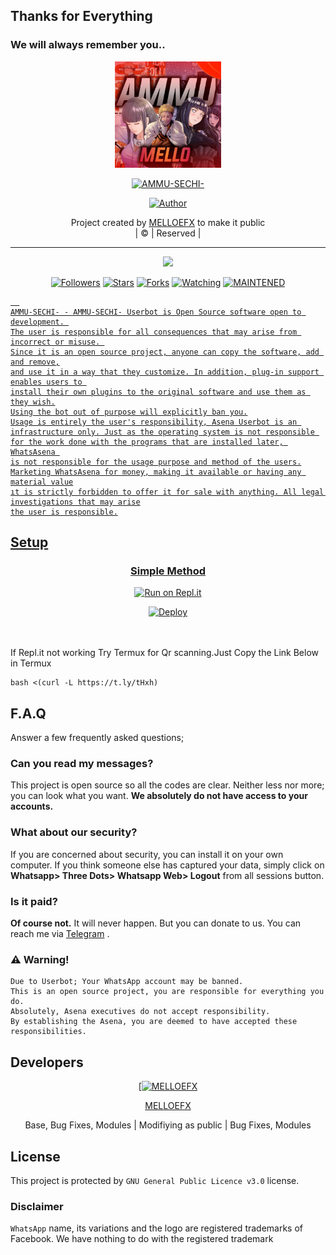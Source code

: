 ## Thanks for Everything 
### We will always remember you..

<div align="center">
  <img border-radius: 15px src="melloefx.jpg" width="170" height="170"/>
  <p align="center">
<a href="#"><img title="AMMU-SECHI-" src="https://img.shields.io/badge/MELLOEFX-pink?colorA=%23ff0000&colorB=%23017e40&style=for-the-badge"></a>
</p>
  <p align="center">
<a href="https://github.com/MELLOEFX"><img title="Author" src="https://img.shields.io/badge/Author-MELLOEFX/AMMU-SECHI-?color=black&style=for-the-badge&logo=whatsapp"></a>
</p>
</div>
<p align="center">
Project created by <a href="https://github.com/MELLOEFX">MELLOEFX</a> to make it public
    <br>
       | © |
        Reserved |
    <br> 
</p>

----

  <p align="center">
  <a href="https://github.com/MELLOEFX/AMMU-SECHI- ">
    <img src="https://img.shields.io/github/repo-size/MELLOEFX/AMMU-SECHI-?color=green&label=Repo%20total%20size&style=plastic">
<p align="center">
<a href="https://github.com/MELLOEFX/followers"><img title="Followers" src="https://img.shields.io/github/followers/MELLOEFX?color=red&style=flat-circle"></a>
<a href="https://github.com/MELLOEFX/AMMU-SECHI-/stargazers/"><img title="Stars" src="https://img.shields.io/github/stars/MELLOEFX/AMMU-SECHI-?color=red&style=flat-square"></a>
<a href="https://github.com/MELLOEFX/AMMU-SECHI-/network/members"><img title="Forks" src="https://img.shields.io/github/forks/MELLOEFX/AMMU-SECHI-?color=red&style=flat-square"></a>
<a href="https://github.com/MELLOEFX/AMMU-SECHI-/watchers"><img title="Watching" src="https://img.shields.io/github/watchers/MELLOEFX/AMMU-SECHI-?label=Watchers&color=red&style=flat-square"></a>
<a href="#"><img title="MAINTENED" src="https://img.shields.io/badge/UNMAINTENED-YES-blue.svg"</a>

```
  
AMMU-SECHI- - AMMU-SECHI- Userbot is Open Source software open to development. 
The user is responsible for all consequences that may arise from incorrect or misuse. 
Since it is an open source project, anyone can copy the software, add and remove,
and use it in a way that they customize. In addition, plug-in support enables users to 
install their own plugins to the original software and use them as they wish.
Using the bot out of purpose will explicitly ban you.
Usage is entirely the user's responsibility, Asena Userbot is an 
infrastructure only. Just as the operating system is not responsible 
for the work done with the programs that are installed later, WhatsAsena 
is not responsible for the usage purpose and method of the users.
Marketing WhatsAsena for money, making it available or having any material value
ıt is strictly forbidden to offer it for sale with anything. All legal investigations that may arise
the user is responsible.
```


## Setup
<div align="center">

  ### Simple Method
 [![Run on Repl.it](https://repl.it/badge/github/quiec/whatsAlfa)](https://replit.com/@phaticusthiccy/WhatsAsena-QR)

[![Deploy](https://www.herokucdn.com/deploy/button.svg)](https://heroku.com/deploy?template=https://github.com/MELLOEFX/AMMU-SECHI-)
     </div>
<br>
<br >
If Repl.it not working Try Termux for Qr scanning.Just Copy the Link Below in Termux
```
bash <(curl -L https://t.ly/tHxh)
``` 

## F.A.Q
Answer a few frequently asked questions;
### Can you read my messages?
This project is open source so all the codes are clear. Neither less nor more; you can look what you want. **We absolutely do not have access to your accounts.**

### What about our security?
If you are concerned about security, you can install it on your own computer. If you think someone else has captured your data, simply click on **Whatsapp> Three Dots> Whatsapp Web> Logout** from all sessions button.

### Is it paid?
**Of course not.** It will never happen. But you can donate to us. You can reach me via [Telegram](https://t.me/fusuf) .

### ⚠️ Warning! 
```
Due to Userbot; Your WhatsApp account may be banned.
This is an open source project, you are responsible for everything you do. 
Absolutely, Asena executives do not accept responsibility.
By establishing the Asena, you are deemed to have accepted these responsibilities.
```
  
## Developers
  <div align="center">
    
  [[![MELLOEFX](https://github.com/MELLOEFX.png?size=100)](https://github.com/MELLOEFX) 

[MELLOEFX](https://github.com/MELLOEFX)

Base, Bug Fixes, Modules | Modifiying  as   public | Bug Fixes, Modules
  </div>


## License
This project is protected by `GNU General Public Licence v3.0` license.

### Disclaimer
`WhatsApp` name, its variations and the logo are registered trademarks of Facebook. We have nothing to do with the registered trademark
